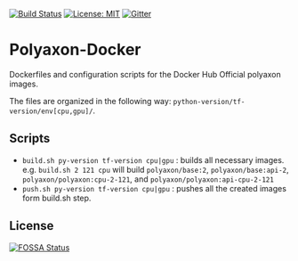 [![Build Status](https://travis-ci.org/polyaxon/polyaxon-docker.svg?branch=master)](https://travis-ci.org/polyaxon/polyaxon-docker)
[![License: MIT](https://img.shields.io/badge/License-MIT-yellow.svg)](LICENSE)
[![Gitter](https://img.shields.io/gitter/room/nwjs/nw.js.svg)](https://gitter.im/polyaxon/polyaxon)

# Polyaxon-Docker

Dockerfiles and configuration scripts for the Docker Hub Official polyaxon images.

The files are organized in the following way: `python-version/tf-version/env[cpu,gpu]/`.

## Scripts

 * `build.sh py-version tf-version cpu|gpu` : builds all necessary images. 
 e.g. `build.sh 2 121 cpu` will build `polyaxon/base:2`, `polyaxon/base:api-2`, `polyaxon/polyaxon:cpu-2-121`, and `polyaxon/polyaxon:api-cpu-2-121`   
 * `push.sh py-version tf-version cpu|gpu` : pushes all the created images form build.sh step.


## License

[![FOSSA Status](https://app.fossa.io/api/projects/git%2Bgithub.com%2Fpolyaxon%2Fpolyaxon-docker.svg?type=large)](https://app.fossa.io/projects/git%2Bgithub.com%2Fpolyaxon%2Fpolyaxon-docker?ref=badge_large)
